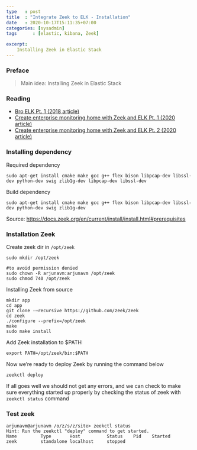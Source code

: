 ```yaml
---
type   : post
title  : "Integrate Zeek to ELK - Installation"
date   : 2020-10-17T15:11:35+07:00
categories: [sysadmin]
tags      : [elastic, kibana, Zeek]

excerpt:
    Installing Zeek in Elastic Stack
---
```


### Preface
>Main idea: Installing Zeek in Elastic Stack

### Reading
- [Bro ELK Pt. 1 (2018 article)](https://logz.io/blog/bro-elk-part-1/)
- [Create enterprise monitoring home with Zeek and ELK Pt. 1 (2020 article)](https://newtonpaul.com/create-enterprise-monitoring-at-home-with-zeek-and-elk-part-1/)
- [Create enterprise monitoring home with Zeek and ELK Pt. 2 (2020 article)](https://newtonpaul.com/create-enterprise-monitoring-at-home-part-2-shipping-zeek-logs-to-elk/)

### Installing dependency
Required dependency

    sudo apt-get install cmake make gcc g++ flex bison libpcap-dev libssl-dev python-dev swig zlib1g-dev libpcap-dev libssl-dev

Build dependency

    sudo apt-get install cmake make gcc g++ flex bison libpcap-dev libssl-dev python-dev swig zlib1g-dev

Source: https://docs.zeek.org/en/current/install/install.html#prerequisites

### Installation Zeek
Create zeek dir in ```/opt/zeek```

```
sudo mkdir /opt/zeek

#to avoid permission denied
sudo chown -R arjunavm:arjunavm /opt/zeek
sudo chmod 740 /opt/zeek
```

Installing Zeek from source
```
mkdir app
cd app
git clone -–recursive https://github.com/zeek/zeek
cd zeek
./configure --prefix=/opt/zeek
make
sudo make install
```

Add Zeek installation to $PATH

    export PATH=/opt/zeek/bin:$PATH

Now we’re ready to deploy Zeek by running the command below

    zeekctl deploy

If all goes well we should not get any errors, and we can check to make sure everything started up properly by checking the status of zeek with ```zeekctl status``` command

### Test zeek
    arjunavm@arjunavm /o/z/s/z/site> zeekctl status
    Hint: Run the zeekctl "deploy" command to get started.
    Name         Type       Host          Status    Pid    Started
    zeek         standalone localhost     stopped
